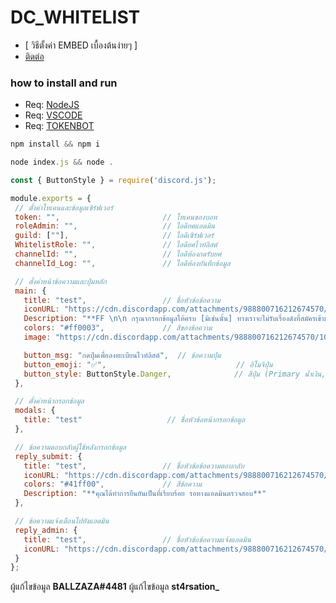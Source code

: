 # DC_WHITELIST
+ [ วิธีตั้งค่า EMBED เบื้องต้นง่ายๆ ]
+ [ติดต่อ](https://discord.gg/EB9CFWjcFh)

### how to install and run 
 + Req: [NodeJS](https://nodejs.org/en/download)
 + Req: [VSCODE](https://code.visualstudio.com/download)
 + Req: [TOKENBOT](https://discord.com/developers/)
 
 
```js
npm install && npm i

node index.js && node .
```
 ```js 
const { ButtonStyle } = require('discord.js');

module.exports = {
  // ตั้งค่าโทเคนและข้อมูลเซิร์ฟเวอร์
  token: "",                       // โทเคนของบอท
  roleAdmin: "",                   // ไอดียศแอดมิน
  guild: [""],                     // ไอดีเซิร์ฟเวอร์
  WhitelistRole: "",               // ไอดียศไวท์ลิสต์
  channelId: "",                   // ไอดีห้องกดรับยศ
  channelId_Log: "",               // ไอดีห้องบันทึกข้อมูล

  // ตั้งค่าหน้าข้อความและปุ่มหลัก
  main: {
    title: "test",                 // ชื่อหัวข้อข้อความ
    iconURL: "https://cdn.discordapp.com/attachments/988800716212674570/1082762974520946758/logo.png", // ไอคอนหัวข้อ
    Description: "**FF \n\n กรุณากรอกข้อมูลให้ครบ [มิเช่นนั้น] ทางเราจะไม่รับเรื่องดังที่สมัครเข้ามา**",
    colors: "#ff0003",             // สีของข้อความ
    image: "https://cdn.discordapp.com/attachments/988800716212674570/1082762974520946758/logo.png", // รูปภาพหลัก

    button_msg: "กดปุ่มเพื่อลงทะเบียนไวท์ลิสต์",  // ข้อความปุ่ม
    button_emoji: "✅",                             // อิโมจิปุ่ม
    button_style: ButtonStyle.Danger,              // สีปุ่ม (Primary น้ำเงิน, Secondary เทา, Success เขียว, Danger แดง)
  },

  // ตั้งค่าหน้ากรอกข้อมูล
  modals: {
    title: "test"                   // ชื่อหัวข้อหน้ากรอกข้อมูล
  },

  // ข้อความตอบกลับผู้ใช้หลังกรอกข้อมูล
  reply_submit: {
    title: "test",                 // ชื่อหัวข้อข้อความตอบกลับ
    iconURL: "https://cdn.discordapp.com/attachments/988800716212674570/1082762974520946758/logo.png", // ไอคอนหัวข้อ
    colors: "#41ff00",             // สีข้อความ
    Description: "**คุณได้ทำการยืนยันเป็นที่เรียบร้อย รอทางแอดมินตรวจสอบ**"
  },

  // ข้อความแจ้งเตือนไปยังแอดมิน
  reply_admin: {
    title: "test",                 // ชื่อหัวข้อข้อความแจ้งแอดมิน
    iconURL: "https://cdn.discordapp.com/attachments/988800716212674570/1082762974520946758/logo.png" // ไอคอนหัวข้อ
  }
};

 ```
 
 
 ผู้แก้ไขข้อมูล **BALLZAZA#4481**
 ผู้แก้ไขข้อมูล **st4rsation_**
